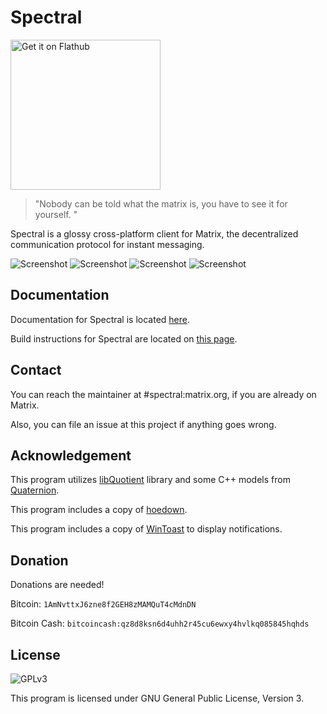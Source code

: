 # Spectral

<a href='https://flathub.org/apps/details/org.eu.encom.spectral'><img width='240' alt='Get it on Flathub' src='https://flathub.org/assets/badges/flathub-badge-i-en.png'/></a>

> "Nobody can be told what the matrix is, you have to see it for yourself. "

Spectral is a glossy cross-platform client for Matrix, the decentralized communication protocol for instant messaging.

![Screenshot](https://gitlab.com/b0/spectral/raw/master/screenshots/1.png)
![Screenshot](https://gitlab.com/b0/spectral/raw/master/screenshots/2.png)
![Screenshot](https://gitlab.com/b0/spectral/raw/master/screenshots/3.png)
![Screenshot](https://gitlab.com/b0/spectral/raw/master/screenshots/4.png)

## Documentation

Documentation for Spectral is located
[here](https://spectral.encom.eu.org/docs/).

Build instructions for Spectral are located on [this
page](https://spectral.encom.eu.org/docs/tutorial/compile.html).

## Contact

You can reach the maintainer at #spectral:matrix.org, if you are already on Matrix.

Also, you can file an issue at this project if anything goes wrong.

## Acknowledgement

This program utilizes [libQuotient](https://github.com/quotient-im/libQuotient/) library and some C++ models from [Quaternion](https://github.com/quotient-im/Quaternion/).

This program includes a copy of [hoedown](https://github.com/hoedown/hoedown/).

This program includes a copy of [WinToast](https://github.com/mohabouje/WinToast/) to display notifications.

## Donation

Donations are needed!

Bitcoin: `1AmNvttxJ6zne8f2GEH8zMAMQuT4cMdnDN`

Bitcoin Cash: `bitcoincash:qz8d8ksn6d4uhh2r45cu6ewxy4hvlkq085845hqhds`

## License

![GPLv3](https://www.gnu.org/graphics/gplv3-127x51.png)

This program is licensed under GNU General Public License, Version 3. 

